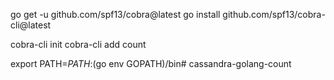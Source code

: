 go get -u github.com/spf13/cobra@latest
go install github.com/spf13/cobra-cli@latest

cobra-cli init
cobra-cli add count

export PATH=$PATH:$(go env GOPATH)/bin# cassandra-golang-count
